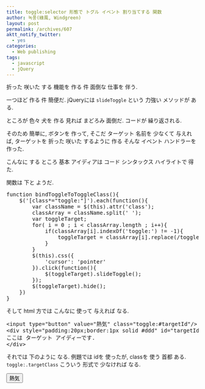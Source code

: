 ```yaml
---
title: toggle:selector 形態で トグル イベント 割り当てする 関数
author: 녹풍(綠風, Windgreen)
layout: post
permalink: /archives/607
aktt_notify_twitter:
  - yes
categories:
  - Web publishing
tags:
  - javascript
  - jQuery
---
```

折った 咲いた する 機能を 作る 件 面倒な 仕事を 伴う.

一つほど 作る 件 簡便だ. jQueryには `slideToggle` という 力強い メソッドが ある.

ところが 色々 犬を 作る 見れば まどろみ 面倒だ. コードが 繰り返される.

そのため 簡単に, ボタンを 作って, そこだ ターゲット 名前を 少なくて 与えれば, ターゲットを 折った 咲いた するように 作る そんな イベント ハンドラーを 作った.

こんなに する ところ 基本 アイディアは コード シンタックス ハイライトで 得た.

関数は 下と ようだ.

<pre class="brush:js">function bindToggleToToggleClass(){
	$(&#039;[class*="toggle:"]&#039;).each(function(){
		var className = $(this).attr(&#039;class&#039;);
		classArray = className.split(&#039; &#039;);
		var toggleTarget;
		for( i = 0 ; i &lt; classArray.length ; i++){
			if(classArray[i].indexOf(&#039;toggle:&#039;) != -1){
				toggleTarget = classArray[i].replace(/toggle:/,&#039;&#039;);
			}
		}
		$(this).css({
			&#039;cursor&#039;: &#039;pointer&#039;
		}).click(function(){
			$(toggleTarget).slideToggle();
		});
		$(toggleTarget).hide();
	})
}</pre>

そして html 方では こんなに 使って 与えれば なる.

<pre class="brush:html">&lt;input type="button" value="熱気" class="toggle:#targetId"/&gt;
&lt;div style="padding:20px;border:1px solid #ddd" id="targetId"&gt;
ここは ターゲット アイディーです.
&lt;/div&gt;</pre>

それでは 下のように なる. 例題では idを 使ったが, classを 使う 首都 ある. `toggle:.targetClass` こういう 形式で 少なければ なる.  
<!--  例題 手始め  -->

<input style="cursor: pointer;" class="toggle:#targetId" value="熱気" type="button" />

<div id="targetId" style="padding: 20px; border: 1px solid rgb(221, 221, 221); display: none;">
  ここは ターゲット アイディーです.
</div>

<!--  例題 終り  -->